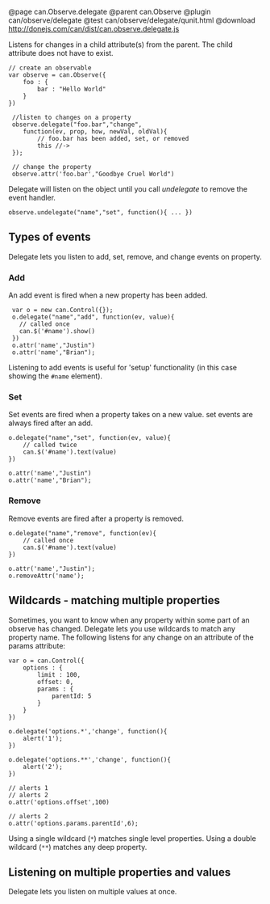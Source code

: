 @page can.Observe.delegate
@parent can.Observe
@plugin can/observe/delegate
@test can/observe/delegate/qunit.html
@download http://donejs.com/can/dist/can.observe.delegate.js

Listens for changes in a child attribute(s) from the parent. The child attribute
does not have to exist.

	// create an observable
	var observe = can.Observe({
		foo : {
			bar : "Hello World"
		}
	})
  
     //listen to changes on a property
     observe.delegate("foo.bar","change", 
		function(ev, prop, how, newVal, oldVal){
       		// foo.bar has been added, set, or removed
       		this //-> 
     });
 
     // change the property
     observe.attr('foo.bar',"Goodbye Cruel World")

Delegate will listen on the object until you call _undelegate_ to remove the event handler.

	observe.undelegate("name","set", function(){ ... })
 
## Types of events
 
Delegate lets you listen to add, set, remove, and change events on property.

### Add

An add event is fired when a new property has been added.
 
     var o = new can.Control({});
     o.delegate("name","add", function(ev, value){
       // called once
       can.$('#name').show()
     })
     o.attr('name',"Justin")
     o.attr('name',"Brian");
    
Listening to add events is useful for 'setup' functionality (in this case
showing the `#name` element).
 
### Set
 
Set events are fired when a property takes on a new value.  set events are
always fired after an add.

	o.delegate("name","set", function(ev, value){
		// called twice
		can.$('#name').text(value)
	})
	
	o.attr('name',"Justin")
	o.attr('name',"Brian");

### Remove

Remove events are fired after a property is removed.

	o.delegate("name","remove", function(ev){
		// called once
		can.$('#name').text(value)
	})
	
	o.attr('name',"Justin");
	o.removeAttr('name');


## Wildcards - matching multiple properties

Sometimes, you want to know when any property within some part 
of an observe has changed. Delegate lets you use wildcards to 
match any property name.  The following listens for any change
on an attribute of the params attribute:

	var o = can.Control({
		options : {
			limit : 100,
			offset: 0,
			params : {
				parentId: 5
			}
		}
	})
	
	o.delegate('options.*','change', function(){
		alert('1');
	})
	
	o.delegate('options.**','change', function(){
		alert('2');
	})
	
	// alerts 1
	// alerts 2
	o.attr('options.offset',100)
	
	// alerts 2
	o.attr('options.params.parentId',6);

Using a single wildcard (`*`) matches single level
properties.  Using a double wildcard (`**`) matches
any deep property.

## Listening on multiple properties and values

Delegate lets you listen on multiple values at once.
